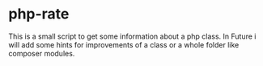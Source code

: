 # php-rate

This is a small script to get some information about a php class.
In Future i will add some hints for improvements of a class or a whole folder like composer modules.

